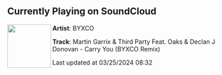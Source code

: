 ## Currently Playing on SoundCloud

[<img align="left" width="100" src="https://i1.sndcdn.com/artworks-Ivezzy7S5suxkpZY-fCKPtw-t500x500.jpg">](https://soundcloud.com/byxco/martin-garrix-third-party-feat-oaks-declan-j-donovan-carry-you-byxco-remix?in=saxurn/sets/contour)

**Artist**: BYXCO 

**Track**: Martin Garrix & Third Party Feat. Oaks & Declan J Donovan - Carry You (BYXCO Remix)

Last updated at 03/25/2024 08:32
